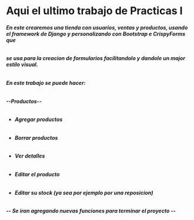 # **Aqui el ultimo trabajo de Practicas I**



###### **En este crearemos una tienda con usuarios, ventas y productos, usando el framework de Django y personalizando con Bootstrap e CrispyForms que**

###### **se usa para la creacion de formularios facilitandolo y dandole un major estilo visual.**



###### **En este trabajo se puede hacer:**



###### **--Productos--**



* ###### **Agregar productos**
* ###### **Borrar productos**
* ###### **Ver detalles**
* ###### **Editar el producto**
* ###### **Editar su stock (ya sea por ejemplo por una reposicion)**



###### **-- Se iran agregando nuevas funciones para terminar el proyecto --**

